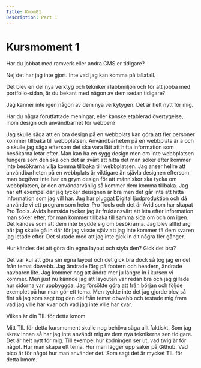 ```yaml
---
Title: Kmom01
Description: Part 1
---
```


Kursmoment 1
==================

Har du jobbat med ramverk eller andra CMS:er tidigare?

Nej det har jag inte gjort. Inte vad jag kan komma på iallafall.

Det blev en del nya verktyg och tekniker i labbmiljön och för att jobba med portfolio-sidan, är du bekant med någon av dem sedan tidigare?

Jag känner inte igen någon av dem nya verkytygen. Det är helt nytt för mig.

Har du några förutfattade meningar, eller kanske etablerad övertygelse, inom design och användbarhet för webben?

Jag skulle säga att en bra design på en webbplats kan göra att fler personer kommer tillbaka till webbplatsen. Användbarheten på en webbplats är a och o skulle jag säga eftersom det ska vara lätt att hitta information som besökarna letar efter. Man kan ha en sygg design men om inte webbplatsen fungera som den ska och det är svårt att hitta det man söker efter kommer inte besökrarna vilja komma tillbaka till webbplatsen. Jag anser hellre att användbarheten på en webbplats är viktigare än sjävla designen eftersom man begöver inte har en grym design för att människor ska tycka om webbplatsen, är den användarvänlig så kommer dem komma tillbaka. Jag har ett exempel där jag tycker deisignen är bra men det går inte att hitta information som jag vill har. Jag har pluggat Digital ljudproduktion och då använde vi ett program som heter Pro Tools och det är Avid som har skapat Pro Tools. Avids hemsida tycker jag är fruktansvärt att leta efter information man söker efter, för man kommer tillbaka till samma sida om och om igen. Det kändes som att dem inte brydde sig om besökrarna. Jag blev alltid arg när jag skulle gå in där för jag visste själv att jag inte kommer få dem svaren jag letade efter. Det slutade med att jag inte gick in dit några fler gånger.

Hur kändes det att göra din egna layout och styla den? Gick det bra?

Det var kul att göra sin egna layout och det gick bra dock så tog jag en del från temat dbwebb. Jag ändrade färg på footern och headern, ändrade navbaren lite. Jag kommer nog att ändra mer ju längre in i kursen vi kommer. Men just nu kännde jag att layouten var redan bra och jag gillade hur sidorna var uppbyggda. Jag försökte göra att från början och följde exemplet på hur man gör ett tema. Men tyckte inte det jag gjorde blev så fint så jag som sagt tog den del från temat dbwebb och testade mig fram vad jag ville har kvar och vad jag inte ville har kvar.

Vilken är din TIL för detta kmom

Mitt TIL för detta kursmoment skulle nog behöva säga allt faktiskt. Som jag skrev innan så har jag inte användt mig av dem nya teknikerna sen tidigare. Det är helt nytt för mig. Till exempel hur kodningen ser ut, vad twig är för något. Hur man skapa ett tema. Hur man lägger upp saker på Github. Vad pico är för något hur man använder det. Som sagt det är mycket TIL för detta kmom. 
